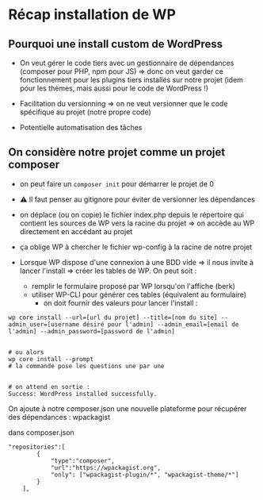 # Récap installation de WP

## Pourquoi une install custom de WordPress

- On veut gérer le code tiers avec un gestionnaire de dépendances (composer pour PHP, npm pour JS) => donc on veut garder ce fonctionnement pour les plugins tiers installés sur notre projet (idem pour les thèmes, mais aussi pour le code de WordPress !) 

- Facilitation du versionning => on ne veut versionner que le code spécifique au projet (notre propre code)

- Potentielle automatisation des tâches

## On considère notre projet comme un projet composer

- on peut faire un `composer init` pour démarrer le projet de 0
- :warning: Il faut penser au gitignore pour éviter de versionner les dépendances

- on déplace (ou on copie) le fichier index.php depuis le répertoire qui contient les sources de WP vers la racine du projet => on accède au WP directement en accédant au projet
- ça oblige WP à chercher le fichier wp-config à la racine de notre projet

- Lorsque WP dispose d'une connexion à une BDD vide => il nous invite à lancer l'install => créer les tables de WP. On peut soit :
   - remplir le formulaire proposé par WP lorsqu'on l'affiche (berk)
   - utiliser WP-CLI pour générer ces tables (équivalent au formulaire)
       - on doit fournir des valeurs pour lancer l'install : 
```
wp core install --url=[url du projet] --title=[nom du site] --admin_user=[username désiré pour l'admin] --admin_email=[email de l'admin] --admin_password=[password de l'admin]


# ou alors 
wp core install --prompt
# la commande pose les questions une par une


# on attend en sortie : 
Success: WordPress installed successfully.
```

On ajoute à notre composer.json une nouvelle plateforme pour récupérer des dépendances : wpackagist 

dans composer.json
```
"repositories":[
        {
            "type":"composer",
            "url":"https://wpackagist.org",
            "only": ["wpackagist-plugin/*", "wpackagist-theme/*"]
        }
    ],
```